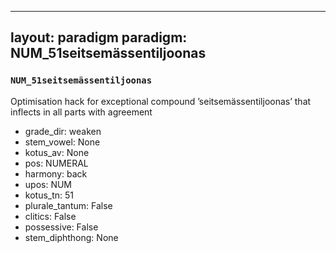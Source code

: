
---
layout: paradigm
paradigm: NUM_51seitsemässentiljoonas
---
### ` NUM_51seitsemässentiljoonas `

Optimisation hack for exceptional compound ’seitsemässentiljoonas’ that inflects in all parts with agreement
* grade_dir: weaken
* stem_vowel: None
* kotus_av: None
* pos: NUMERAL
* harmony: back
* upos: NUM
* kotus_tn: 51
* plurale_tantum: False
* clitics: False
* possessive: False
* stem_diphthong: None
